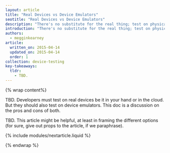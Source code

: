 ```yaml
---
layout: article
title: "Real Devices vs Device Emulators"
seotitle: "Real Devices vs Device Emulators"
description: "There's no substitute for the real thing; test on physical devices. But that doesn’t mean you shouldn’t also test on device emulators; they're quick and essential to iterative development."
introduction: "There's no substitute for the real thing; test on physical devices. But that doesn’t mean you shouldn’t also test on device emulators; they're quick and essential to iterative development."
authors:
  - megginkearney
article:
  written_on: 2015-04-14
  updated_on: 2015-04-14
  order: 1
collection: device-testing
key-takeaways:
  tldr: 
    - TBD.
---
```


{% wrap content%}

TBD. Developers must test on real devices be it in your hand or in the cloud. But they should also test on device emulators. This doc is a discussion on the pros and cons of both.

TBD. This article might be helpful, at least in framing the different options (for sure, give out props to the article, if we paraphrase).

{% include modules/nextarticle.liquid %}

{% endwrap %}
